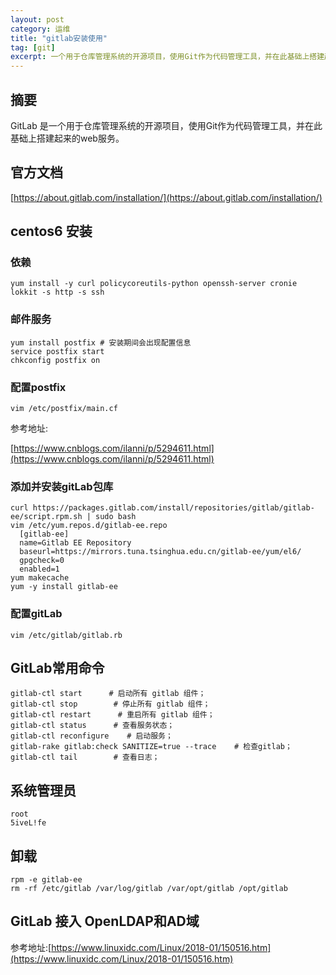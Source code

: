 ```yaml
---
layout: post
category: 运维
title: "gitlab安装使用"
tag: [git]
excerpt: 一个用于仓库管理系统的开源项目，使用Git作为代码管理工具，并在此基础上搭建起来的web服务。
---
```


## 摘要

GitLab 是一个用于仓库管理系统的开源项目，使用Git作为代码管理工具，并在此基础上搭建起来的web服务。

## 官方文档

[https://about.gitlab.com/installation/](https://about.gitlab.com/installation/)

## centos6 安装

### 依赖

```shell
yum install -y curl policycoreutils-python openssh-server cronie
lokkit -s http -s ssh
```

### 邮件服务

```shell
yum install postfix # 安装期间会出现配置信息
service postfix start
chkconfig postfix on
```

### 配置postfix

```shell
vim /etc/postfix/main.cf
```

参考地址:

[https://www.cnblogs.com/ilanni/p/5294611.html](https://www.cnblogs.com/ilanni/p/5294611.html)

### 添加并安装gitLab包库

```shell
curl https://packages.gitlab.com/install/repositories/gitlab/gitlab-ee/script.rpm.sh | sudo bash
vim /etc/yum.repos.d/gitlab-ee.repo
  [gitlab-ee]
  name=Gitlab EE Repository
  baseurl=https://mirrors.tuna.tsinghua.edu.cn/gitlab-ee/yum/el6/
  gpgcheck=0
  enabled=1
yum makecache
yum -y install gitlab-ee
```

### 配置gitLab

```shell
vim /etc/gitlab/gitlab.rb
```

## GitLab常用命令

```shell
gitlab-ctl start      # 启动所有 gitlab 组件；
gitlab-ctl stop        # 停止所有 gitlab 组件；
gitlab-ctl restart      # 重启所有 gitlab 组件；
gitlab-ctl status      # 查看服务状态；
gitlab-ctl reconfigure    # 启动服务；
gitlab-rake gitlab:check SANITIZE=true --trace    # 检查gitlab；
gitlab-ctl tail        # 查看日志；
```

## 系统管理员

```shell
root
5iveL!fe
```

## 卸载

```shell
rpm -e gitlab-ee
rm -rf /etc/gitlab /var/log/gitlab /var/opt/gitlab /opt/gitlab
```

## GitLab 接入 OpenLDAP和AD域

参考地址:[https://www.linuxidc.com/Linux/2018-01/150516.htm](https://www.linuxidc.com/Linux/2018-01/150516.htm)
